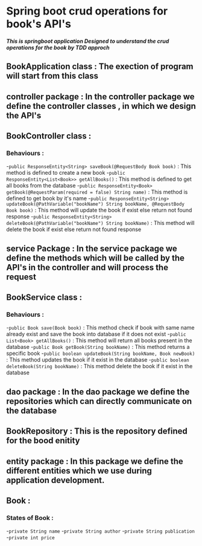 # Spring boot crud operations for book's API's

##### This is springboot application Designed to understand the crud operations for the book by TDD approch

## BookApplication class : The exection of program will start from this class

## controller package : In the controller package we define the controller classes , in which we design the API's

## BookController class : 
### Behaviours :
  -`public ResponseEntity<String> saveBook(@RequestBody Book book)` : This method is defined to create a new book
  -`public ResponseEntity<List<Book>> getAllBooks()` : This method is defined to get all books from the database
  -`public ResponseEntity<Book> getBook(@RequestParam(required = false) String name)` : This method is defined to get book by it's name
  -`public ResponseEntity<String> updateBook(@PathVariable("bookName") String bookName, @RequestBody Book book)` : This method will update the book if exist else return not found response
  -`public ResponseEntity<String> deleteBook(@PathVariable("bookName") String bookName)` : This method will delete the book if exist else return not found response

## service Package : In the service package we define the methods which will be called by the API's in the controller and will process the request

## BookService class :
### Behaviours :
  -`public Book save(Book book)` : This method check if book with same name already exist and save the book into database if it does not exist
  -`public List<Book> getAllBooks()` : This method will return all books present in the database
  -`public Book getBook(String bookName)` : This method returns a specific book 
  -`public boolean updateBook(String bookName, Book newBook)` : This method updates the book if it exist in the database
  -`public boolean deleteBook(String bookName)` : This method delete the book if it exist in the database

## dao package : In the dao package we define the repositories which can directly communicate on the database

## BookRepository : This is the repository defined for the bood enitity

## entity package : In this package we define the different entities which we use during application development.

## Book :
### States of Book :
  -`private String name`
  -`private String author`
  -`private String publication`
  -`private int price`
